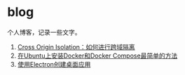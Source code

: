 # blog
个人博客，记录一些文字。

1. [Cross Origin Isolation：如何进行跨域隔离](./cross-origin-isolation.md)
1. [在Ubuntu上安装Docker和Docker Compose最简单的方法](./install-docker-on-ubuntu.md)
1. [使用Electron创建桌面应用](./create-desktop-app-use-electron.md)